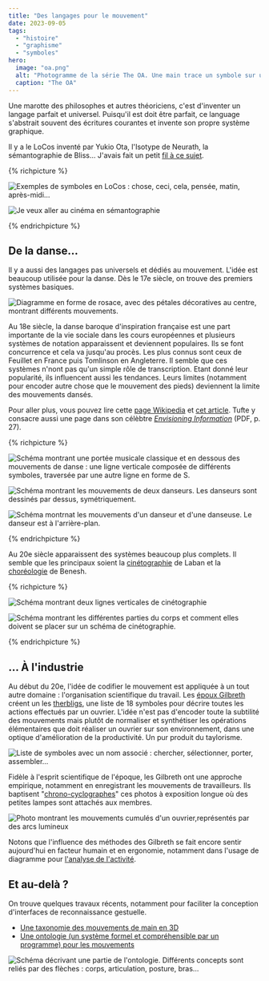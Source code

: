 ```yaml
---
title: "Des langages pour le mouvement"
date: 2023-09-05
tags:
  - "histoire"
  - "graphisme"
  - "symboles"
hero:
  image: "oa.png"
  alt: "Photogramme de la série The OA. Une main trace un symbole sur une vitre, tandis qu'une voix dit : donc nous avons inventé des symboles pour enregistrer les mouvements"
  caption: "The OA"
---
```


Une marotte des philosophes et autres théoriciens, c'est d'inventer un langage parfait et universel. Puisqu'il est doit être parfait, ce language s'abstrait souvent des écritures courantes et invente son propre système graphique.

Il y a le LoCos inventé par Yukio Ota, l'Isotype de Neurath, la sémantographie de Bliss… J'avais fait un petit [fil à ce sujet](https://twitter.com/Saint_loup/status/1274720385028800513).

{% richpicture %}

![](locos.png "Exemples de symboles en LoCos : chose, ceci, cela, pensée, matin, après-midi…")



![](bliss.png "Je veux aller au cinéma en sémantographie")

{% endrichpicture %}



## De la danse…

Il y a aussi des langages pas universels et dédiés au mouvement. L'idée est beaucoup utilisée pour la danse. Dès le 17e siècle, on trouve des premiers systèmes basiques.

![Diagramme en forme de rosace, avec des pétales décoratives au centre, montrant différents mouvements.](caroso.jpeg)



Au 18e siècle, la danse baroque d'inspiration française est une part importante de la vie sociale dans les cours européennes et plusieurs systèmes de notation apparaissent et deviennent populaires. Ils se font concurrence et cela va jusqu'au procès. Les plus connus sont ceux de Feuillet en France puis Tomlinson en Angleterre. Il semble que ces systèmes n'nont pas qu'un simple rôle de transcription. Etant donné leur popularité, ils influencent aussi les tendances. Leurs limites (notamment pour encoder autre chose que le mouvement des pieds) deviennent la limite des mouvements dansés.

Pour aller plus, vous pouvez lire cette [page Wikipedia](https://fr.wikipedia.org/wiki/Notation_du_mouvement) et [cet article](https://www.journals.uchicago.edu/doi/full/10.1086/693783). Tufte y consacre aussi une page dans son célèbtre [*Envisioning Information*](https://www.labster8.net/wp-content/uploads/2013/11/tufte-Esc-Flatland.pdf) (PDF, p. 27).

{% richpicture %}

![Schéma montrant une portée musicale classique et en dessous des mouvements de danse : une ligne verticale composée de différents symboles, traversée par une autre ligne en forme de S. ](tomlinson0.jpg)

![Schéma montrant les mouvements de deux danseurs. Les danseurs sont dessinés par dessus, symétriquement.](tomlinson1.jpg)

![Schéma montrnat les mouvements d'un danseur et d'une danseuse. Le danseur est à l'arrière-plan.](tomlinson2.jpg)

{% endrichpicture %}



Au 20e siècle apparaissent des systèmes beaucoup plus complets. Il semble que les principaux soient la [cinétographie](https://fr.wikipedia.org/wiki/Cin%C3%A9tographie_Laban) de Laban et la [choréologie](https://fr.wikipedia.org/wiki/Chor%C3%A9ologie) de Benesh.

{% richpicture %}

![Schéma montrant deux lignes verticales de cinétographie](laban2.png)

![Schéma montrant les différentes parties du corps et comment elles doivent se placer sur un schéma de cinétographie.](laban.jpg)

{% endrichpicture %}



## … À l'industrie

Au début du 20e, l'idée de codifier le mouvement est appliquée à un tout autre domaine : l'organisation scientifique du travail. Les [époux Gilbreth](https://en.wikipedia.org/wiki/Lillian_Moller_Gilbreth) créent un les [therbligs](https://en.wikipedia.org/wiki/Therblig), une liste de 18 symboles pour décrire toutes les actions effectués par un ouvrier. L'idée n'est pas d'encoder toute la subtilité des mouvements mais plutôt de normaliser et synthétiser les opérations élémentaires que doit réaliser un ouvrier sur son environnement, dans une optique d'amélioration de la productivité. Un pur produit du taylorisme.

![](gilbreth0.png "Liste de symboles avec un nom associé : chercher, sélectionner, porter, assembler…" )

Fidèle à l'esprit scientifique de l'époque, les Gilbreth ont une approche empirique, notamment en enregistrant les mouvements de travailleurs. Ils baptisent "[chrono-cyclographes](https://medium.com/@s.cho/1910-1924-910693509313)" ces photos à exposition longue où des petites lampes sont attachés aux membres.

![Photo montrant les mouvements cumulés d'un ouvrier,représentés par des arcs lumineux](gilbreth1.jpg)

Notons que l'influence des méthodes des Gilbreth se fait encore sentir aujourd'hui en facteur humain et en ergonomie, notamment dans l'usage de diagramme pour [l'analyse de l'activité](https://flconsultants.fr/lean-manufacturing/diagramme-gilbreth/).



## Et au-delà ?

On trouve quelques travaux récents, notamment pour faciliter la conception d'interfaces de reconnaissance gestuelle.

- [Une taxonomie des mouvements de main en 3D](https://www.sciencedirect.com/science/article/abs/pii/S0169814113001285)
- [Une ontologie (un système formel et compréhensible par un programme) pour les mouvements](https://dl.acm.org/doi/10.1145/3319499.3328238)


![Schéma décrivant une partie de l'ontologie. Différents concepts sont reliés par des flèches : corps, articulation, posture, bras…](ontologie.png)
